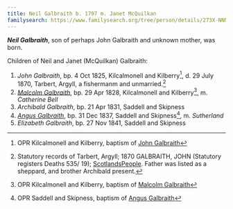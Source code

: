```yaml
---
title: Neil Galbraith b. 1797 m. Janet McQuilkan
familysearch: https://www.familysearch.org/tree/person/details/273X-NNN
---
```


***Neil Galbraith***, son of perhaps John Galbraith and unknown mother, was born.


Children of Neil and Janet (McQuilkan) Galbraith:

1. *John Galbraith*, bp. 4 Oct 1825, Kilcalmonell and Kilberry[^john-birth], d. 29 July 1870, Tarbert, Argyll, a fishermanm and unmarried.[^john-death]
2. *[Malcolm Galbraith](galbraith-malcolm-1828-bell.md)*, bp. 29 Apr 1828, Kilcalmonell and Kilberry[^malcolm-birth], m. *Catherine Bell*
3. *Archibald Galbraith*, bp. 21 Apr 1831, Saddell and Skipness
4. *[Angus Galbraith](galbraith-angus-1837-sutherland.md)*, bp. 31 Dec 1837, Saddell and Skipness[^angus-birth], m. *Sutherland*
5. *Elizabeth Galbraith*, bp. 27 Nov 1841, Saddell and Skipness


[^john-birth]: OPR Kilcalmonell and Kilberry, baptism of [John Galbraith](/sources/opr-kilcalmonell-kilberry-births.md#1825-10-04-john-galbraith)

[^john-death]: Statutory records of Tarbert, Argyll; 1870 GALBRAITH, JOHN (Statutory registers Deaths 535/ 19); [ScotlandsPeople](https://www.scotlandspeople.gov.uk/images/D1870_535_00_0007Z).  Father was listed as a sheppard, and brother Archibald present.

[^malcolm-birth]: OPR Kilcalmonell and Kilberry, baptism of [Malcolm Galbraith](/sources/opr-kilcalmonell-kilberry-births.md#1828-04-29-malcolm-galbraith)

[^angus-birth]: OPR Saddell and Skipness, baptism of [Angus Galbraith](/sources/opr-saddell-skipness-births.md#1837-12-31-angus-galbraith)








